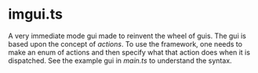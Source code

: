 # imgui.ts
A very immediate mode gui made to reinvent the wheel of guis. The gui is based upon the concept of *actions*. To use the framework, one needs to make an enum of actions and then specify what that action does when it is dispatched. See the example gui in *main.ts* to understand the syntax.
